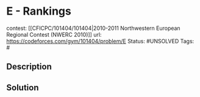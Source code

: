 # E - Rankings

contest: [[CFICPC/101404/101404|2010-2011 Northwestern European Regional Contest (NWERC 2010)]]
url: https://codeforces.com/gym/101404/problem/E
Status: #UNSOLVED
Tags: #

## Description

## Solution

